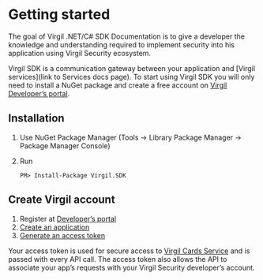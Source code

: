 # Getting started

The goal of Virgil .NET/C# SDK Documentation is to give a developer the knowledge and understanding required to implement 
security into his application using Virgil Security ecosystem.

Virgil SDK is a communication gateway between your application and [Virgil services](link to Services docs page).
To start using Virgil SDK you will only need to install a NuGet package and create a free account on [Virgil Developer’s 
portal](https://developer.virgilsecurity.com/account/signup).

## Installation

1.	Use NuGet Package Manager (Tools -> Library Package Manager -> Package Manager Console)
2.	Run

	`PM> Install-Package Virgil.SDK`

## Create Virgil account

1.	Register at [Developer’s portal](https://developer.virgilsecurity.com/account/signup)
2.	[Create an application](https://stg.virgilsecurity.com/docs/faq/create-app) 
3.	[Generate an access token](https://stg.virgilsecurity.com/docs/faq/add-access-token)

Your access token is used for secure access to [Virgil Cards Service](https://stg.virgilsecurity.com/docs/services/cards/v4.0(latest)/cards-service) and is passed with every 
API call. The access token also allows the API to associate your app’s requests with your Virgil Security developer’s account.




